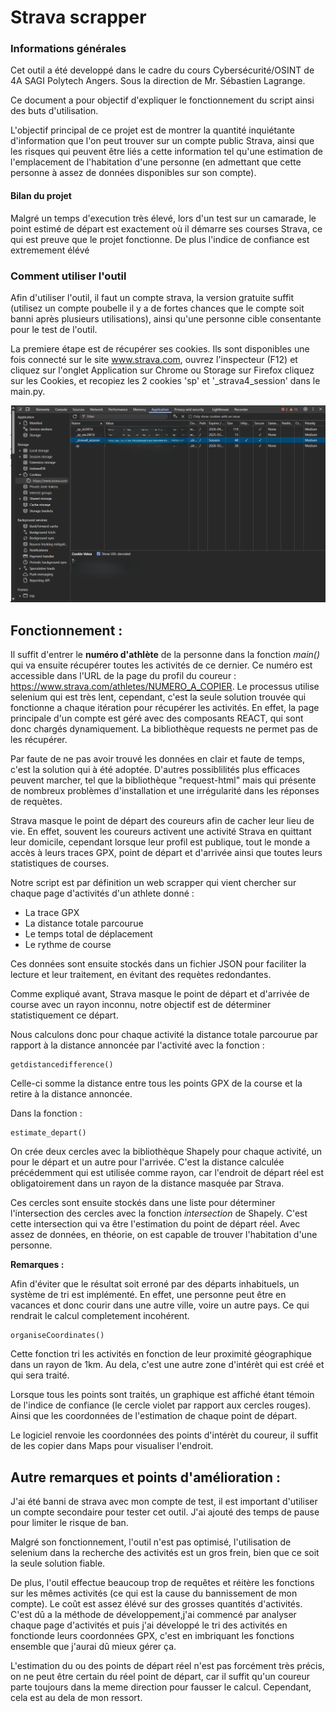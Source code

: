 # Strava scrapper

### Informations générales
Cet outil a été developpé dans le cadre du cours Cybersécurité/OSINT de 4A SAGI Polytech Angers. Sous la direction de 
Mr. Sébastien Lagrange.

Ce document a pour objectif d'expliquer le fonctionnement du script ainsi des buts d'utilisation.

L'objectif principal de ce projet est de montrer la quantité inquiétante d'information que l'on peut
trouver sur un compte public Strava, ainsi que les risques qui peuvent être liés a cette
information tel qu'une estimation de l'emplacement de l'habitation d'une personne (en admettant que
cette personne à assez de données disponibles sur son compte).

#### Bilan du projet

Malgré un temps d'execution très élevé, lors d'un test sur un camarade, le point estimé de départ est exactement où 
il démarre ses courses Strava, ce qui est preuve que le projet fonctionne. De plus l'indice de confiance est extremement élévé

### Comment utiliser l'outil
Afin d'utiliser l'outil, il faut un compte strava, la version gratuite suffit (utilisez un compte poubelle
il y a de fortes chances que le compte soit banni après plusieurs utilisations), ainsi qu'une personne cible
consentante pour le test de l'outil.

La premiere étape est de récupérer ses cookies. Ils sont disponibles une fois connecté sur le site
www.strava.com, ouvrez l'inspecteur (F12) et cliquez sur l'onglet Application sur Chrome ou Storage sur Firefox
cliquez sur les Cookies, et recopiez les 2 cookies 'sp' et '_strava4_session' dans le main.py.






![Screenshot 2025-03-18 204219.png](Screenshot%202025-03-18%20204219.png)




## Fonctionnement :
Il suffit d'entrer le **numéro d'athlète** de la personne dans la fonction _main()_ qui va ensuite 
récupérer toutes les activités de ce dernier. Ce numéro est accessible dans l'URL de la page du profil du coureur :
https://www.strava.com/athletes/NUMERO_A_COPIER. Le processus utilise selenium qui est très lent,
cependant, c'est la seule solution trouvée qui fonctionne a chaque itération pour récupérer les activités.
En effet, la page principale d'un compte est géré avec des composants REACT, qui sont donc chargés dynamiquement. 
La bibliothèque requests ne permet pas de les récupérer.

Par faute de ne pas avoir trouvé les données en clair et faute de temps, c'est la solution qui à été adoptée.
D'autres possiblilités plus efficaces peuvent marcher, tel que la bibliothèque "request-html" mais qui présente de
nombreux problèmes d'installation et une irrégularité dans les réponses de requètes.

Strava masque le point de départ des coureurs afin de cacher leur lieu de vie. En effet, souvent
les coureurs activent une activité Strava en quittant leur domicile, cependant lorsque leur profil est publique,
tout le monde a accès à leurs traces GPX, point de départ et d'arrivée ainsi que toutes leurs 
statistiques de courses.

Notre script est par définition un web scrapper qui vient chercher sur chaque page d'activités
d'un athlete donné :

- La trace GPX
- La distance totale parcourue
- Le temps total de déplacement
- Le rythme de course

Ces données sont ensuite stockés dans un fichier JSON pour faciliter
la lecture et leur traitement, en évitant des requètes redondantes.

Comme expliqué avant, Strava masque le point de départ et d'arrivée de course
avec un rayon inconnu, notre objectif est de déterminer statistiquement ce départ.

Nous calculons donc pour chaque activité la distance totale parcourue par rapport
à la distance annoncée par l'activité avec la fonction : 

    getdistancedifference()

Celle-ci somme la distance entre tous les points GPX de la course et la retire à
la distance annoncée.

Dans la fonction :

    estimate_depart()

On crée deux cercles avec la bibliothèque Shapely pour chaque activité, un pour 
le départ et un autre pour l'arrivée. C'est la distance calculée précédemment qui est utilisée
comme rayon, car l'endroit de départ réel est obligatoirement dans un rayon de la distance masquée 
par Strava.

Ces cercles sont ensuite stockés dans une liste pour déterminer l'intersection des
cercles avec la fonction *intersection* de Shapely. C'est cette intersection qui va 
être l'estimation du point de départ réel. Avec assez de données, en théorie, on est capable 
de trouver l'habitation d'une personne.



**Remarques :**

Afin d'éviter que le résultat soit erroné par des départs inhabituels, un système
de tri est implémenté. En effet, une personne peut être en vacances et donc courir 
dans une autre ville, voire un autre pays. Ce qui rendrait le calcul completement incohérent.

    organiseCoordinates()

Cette fonction tri les activités en fonction de leur proximité géographique dans un 
rayon de 1km. Au dela, c'est une autre zone d'intérèt qui est créé et qui sera
traité.


Lorsque tous les points sont traités, un graphique est affiché étant témoin de l'indice de 
confiance (le cercle violet par rapport aux cercles rouges). Ainsi que les coordonnées de l'estimation 
de chaque point de départ.

Le logiciel renvoie les coordonnées des points d'intérèt du coureur, il suffit de les copier dans Maps pour visualiser
l'endroit.


## Autre remarques et points d'amélioration :

J'ai été banni de strava avec mon compte de test, il est important d'utiliser un compte secondaire 
pour tester cet outil. J'ai ajouté des temps de pause pour limiter le risque de ban.

Malgré son fonctionnement, l'outil n'est pas optimisé, l'utilisation de selenium dans la
recherche des activités est un gros frein, bien que ce soit la seule solution fiable. 

De plus, l'outil effectue beaucoup trop de requêtes et réitère les fonctions sur les mêmes 
activités (ce qui est la cause du bannissement de mon compte). Le coût est assez élévé sur des grosses quantités d'activités.
C'est dû a la méthode de développement,j'ai commencé par analyser chaque page d'activités et puis j'ai développé le tri
des activités en fonctionde leurs coordonnées GPX, c'est en imbriquant les fonctions ensemble que j'aurai dû mieux gérer ça.

L'estimation du ou des points de départ réel n'est pas forcément très précis, on ne peut être certain du réel point 
de départ, car il suffit qu'un coureur parte toujours dans la meme direction pour fausser le calcul.
Cependant, cela est au dela de mon ressort.


